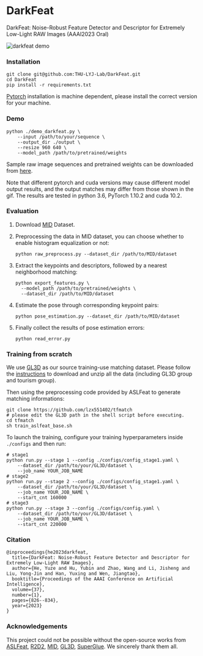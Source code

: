 # DarkFeat

DarkFeat: Noise-Robust Feature Detector and Descriptor for Extremely Low-Light RAW Images (AAAI2023 Oral)

<img src="./fig/fig.gif" alt="darkfeat demo">

### Installation

```shell
git clone git@github.com:THU-LYJ-Lab/DarkFeat.git
cd DarkFeat
pip install -r requirements.txt
```

[Pytorch](https://pytorch.org/) installation is machine dependent, please install the correct version for your machine.

### Demo

```shell
python ./demo_darkfeat.py \
	--input /path/to/your/sequence \
	--output_dir ./output \
	--resize 960 640 \
	--model_path /path/to/pretrained/weights
```

Sample raw image sequences and pretrained weights can be downloaded from [here](https://drive.google.com/drive/folders/1zkUCsBVEmQcPZPhsEUymA5GIvAzi12hD?usp=sharing).

Note that different pytorch and cuda versions may cause different model output results, and the output matches may differ from those shown in the gif. The results are tested in python 3.6, PyTorch 1.10.2 and cuda 10.2.

### Evaluation

1. Download [MID](https://github.com/Wenzhengchina/Matching-in-the-Dark) Dataset.

2. Preprocessing the data in MID dataset, you can choose whether to enable histogram equalization or not:

   ```shell
   python raw_preprocess.py --dataset_dir /path/to/MID/dataset
   ```

3. Extract the keypoints and descriptors, followed by a nearest neighborhood matching:

   ```shell
   python export_features.py \
     --model_path /path/to/pretrained/weights \
     --dataset_dir /path/to/MID/dataset
   ```

4. Estimate the pose through corresponding keypoint pairs:

   ```shell
   python pose_estimation.py --dataset_dir /path/to/MID/dataset
   ```

5. Finally collect the results of pose estimation errors:

   ```
   python read_error.py
   ```

### Training from scratch

We use [GL3D](https://github.com/lzx551402/GL3D) as our source training-use matching dataset. Please follow the [instructions](https://github.com/lzx551402/GL3D) to download and unzip all the data (including GL3D group and tourism group).

Then using the preprocessing code provided by ASLFeat to generate matching informations:

```shell
git clone https://github.com/lzx551402/tfmatch
# please edit the GL3D path in the shell script before executing.
cd tfmatch
sh train_aslfeat_base.sh
```

To launch the training, configure your training hyperparameters inside `./configs` and then run:

```shell
# stage1
python run.py --stage 1 --config ./configs/config_stage1.yaml \
	--dataset_dir /path/to/your/GL3D/dataset \
	--job_name YOUR_JOB_NAME
# stage2 
python run.py --stage 2 --config ./configs/config_stage1.yaml \
	--dataset_dir /path/to/your/GL3D/dataset \
	--job_name YOUR_JOB_NAME \
	--start_cnt 160000
# stage3
python run.py --stage 3 --config ./configs/config.yaml \
	--dataset_dir /path/to/your/GL3D/dataset \
	--job_name YOUR_JOB_NAME \
	--start_cnt 220000
```

### Citation

```
@inproceedings{he2023darkfeat,
  title={DarkFeat: Noise-Robust Feature Detector and Descriptor for Extremely Low-Light RAW Images},
  author={He, Yuze and Hu, Yubin and Zhao, Wang and Li, Jisheng and Liu, Yong-Jin and Han, Yuxing and Wen, Jiangtao},
  booktitle={Proceedings of the AAAI Conference on Artificial Intelligence},
  volume={37},
  number={1},
  pages={826--834},
  year={2023}
}
```

### Acknowledgements

This project could not be possible without the open-source works from [ASLFeat](https://github.com/lzx551402/ASLFeat), [R2D2](https://github.com/naver/r2d2),  [MID](https://github.com/Wenzhengchina/Matching-in-the-Dark), [GL3D](https://github.com/lzx551402/GL3D), [SuperGlue](https://github.com/magicleap/SuperGluePretrainedNetwork). We sincerely thank them all.